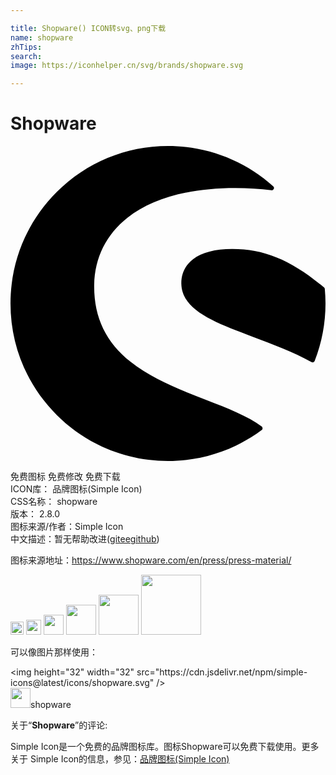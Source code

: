 ```yaml
---

title: Shopware() ICON转svg、png下载
name: shopware
zhTips: 
search: 
image: https://iconhelper.cn/svg/brands/shopware.svg

---
```


# Shopware  <small style="font-size: 60%;font-weight: 100"></small>

<div id="svg" class="svg-wrap">
<svg role="img" viewBox="0 0 24 24" xmlns="http://www.w3.org/2000/svg"><title>Shopware icon</title><path d="M23.9477 10.8913a.1735.1735 0 00-.061-.1178c-2.5032-2.078-4.5288-2.9261-6.9905-2.9261-1.3127 0-2.32.2638-2.9916.7827-.5822.4492-.8896 1.0772-.8896 1.812 0 2.0605 2.5184 3.0003 5.4358 4.0883 1.5023.5604 3.057 1.1404 4.483 1.9319a.1626.1626 0 00.0828.0218.187.187 0 00.0589-.011c.0458-.0174.085-.0523.1025-.1002.545-1.3955.822-2.8673.822-4.374a13.082 13.082 0 00-.0523-1.1076zm-4.81 10.4791c-1.0423-.785-2.5795-1.3824-4.2061-2.0125-1.9362-.7501-4.132-1.6027-5.7803-2.913-1.8665-1.4871-2.7757-3.3623-2.7757-5.7324 0-2.1281.883-3.9466 2.5533-5.2614 1.873-1.474 4.7119-2.2546 8.2071-2.2546.966 0 1.8883.0589 2.743.1766a.1696.1696 0 00.1788-.098.17.17 0 00-.0414-.2007C17.814 1.0924 14.9664.0022 12.001.0022c-3.2052 0-6.2186 1.2472-8.4862 3.5148C1.2494 5.7825 0 8.796 0 11.999c0 3.2051 1.2472 6.2185 3.5149 8.484 2.2654 2.2654 5.2788 3.5148 8.4862 3.5148 2.5903 0 5.0564-.8133 7.1344-2.3505a.1714.1714 0 00.0697-.1374.1735.1735 0 00-.0676-.1395Z"/></svg>
</div>
<detail full-name='shopware'></detail>

<div class="detail-page">
<p>
<span><span class="badge-success badge">免费图标</span> <span class="badge-success badge">免费修改</span>  <span class="badge-success badge">免费下载</span> </span>
<br/>
<span>
ICON库：
<span class="badge-secondary badge">品牌图标(Simple Icon)</span> 
</span>
<br/>
<span>
CSS名称：
<span class="badge-secondary badge">shopware</span> 
</span>

<br/>
<span>
版本：
<span class="badge-secondary badge">2.8.0</span> 
</span>
<br/>
<span>图标来源/作者：<span class="badge-light badge">Simple Icon</span></span> 
<br/>
<span class="zh-detail">中文描述：暂无<span class="help-link"><span>帮助改进</span>(<a href="https://gitee.com/liuwave/icon-helper/edit/master/json/brands/shopware.json" target="_blank" rel="noopener noreferrer">gitee</a><a href="https://github.com/liuwave/icon-helper/edit/master/json/brands/shopware.json" target="_blank" rel="noopener noreferrer">github</a></span>)</span><br/>
</p>
</div><div class="description description alert alert-light"><p>图标来源地址：<a href="https://www.shopware.com/en/press/press-material/" target="_blank" rel="noopener noreferrer">https://www.shopware.com/en/press/press-material/</a></p></div>
<div class="alert alert-dark">
<img height="21" width="21" src="https://cdn.jsdelivr.net/npm/simple-icons@latest/icons/shopware.svg" />
<img height="24" width="24" src="https://cdn.jsdelivr.net/npm/simple-icons@latest/icons/shopware.svg" />
<img height="32" width="32" src="https://cdn.jsdelivr.net/npm/simple-icons@latest/icons/shopware.svg" />
<img height="48" width="48" src="https://cdn.jsdelivr.net/npm/simple-icons@latest/icons/shopware.svg" />
<img height="64" width="64" src="https://cdn.jsdelivr.net/npm/simple-icons@latest/icons/shopware.svg" />
<img height="96" width="96" src="https://cdn.jsdelivr.net/npm/simple-icons@latest/icons/shopware.svg" />

</div>
<div>
  <p>可以像图片那样使用：    
  </p>
  <div class="alert alert-primary" style="font-size: 14px">
    &lt;img height="32" width="32" src="https://cdn.jsdelivr.net/npm/simple-icons@latest/icons/shopware.svg" /&gt;
    <copy-btn content='<img height="32" width="32" src="https://cdn.jsdelivr.net/npm/simple-icons@latest/icons/shopware.svg" />'></copy-btn>
  </div>
  <div class="alert alert-secondary">
    <img height="32" width="32" src="https://cdn.jsdelivr.net/npm/simple-icons@latest/icons/shopware.svg" />shopware
    <copy-btn content="shopware" btn-title="复制图标名称"></copy-btn>
  </div>
</div>
<div class="icon-detail__container">
<p>关于“<b>Shopware</b>”的评论:</p>
</div>
<Vssue title="关于“Shopware”的评论" />
<div><p>Simple Icon是一个免费的品牌图标库。图标Shopware可以免费下载使用。更多关于  Simple Icon的信息，参见：<a target="_blank" href="https://iconhelper.cn/brands.html">品牌图标(Simple Icon)</a>
</p></div>
